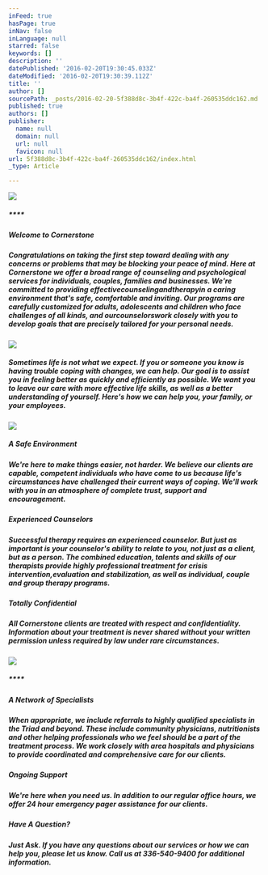```yaml
---
inFeed: true
hasPage: true
inNav: false
inLanguage: null
starred: false
keywords: []
description: ''
datePublished: '2016-02-20T19:30:45.033Z'
dateModified: '2016-02-20T19:30:39.112Z'
title: ''
author: []
sourcePath: _posts/2016-02-20-5f388d8c-3b4f-422c-ba4f-260535ddc162.md
published: true
authors: []
publisher:
  name: null
  domain: null
  url: null
  favicon: null
url: 5f388d8c-3b4f-422c-ba4f-260535ddc162/index.html
_type: Article

---
```

![](https://the-grid-user-content.s3-us-west-2.amazonaws.com/89251a85-39a7-485d-9913-3113fdcef395.jpg)

##### ****

##### **Welcome to Cornerstone**

##### Congratulations on taking the first step toward dealing with any concerns or problems that may be blocking your peace of mind. Here at Cornerstone we offer a broad range of counseling and psychological services for individuals, couples, families and businesses. We're committed to providing effectivecounselingandtherapyin a caring environment that's safe, comfortable and inviting. Our programs are carefully customized for adults, adolescents and children who face challenges of all kinds, and ourcounselorswork closely with you to develop goals that are precisely tailored for your personal needs.
![](https://s3-us-west-2.amazonaws.com/the-grid-img/p/abfc33ef7180fa34f4efff762a399b715df01c22.jpg)

##### Sometimes life is not what we expect. If you or someone you know is having trouble coping with changes, we can help. Our goal is to assist you in feeling better as quickly and efficiently as possible. We want you to leave our care with more effective life skills, as well as a better understanding of yourself. Here's how we can help you, your family, or your employees.
![](https://the-grid-user-content.s3-us-west-2.amazonaws.com/21e51626-95fd-45aa-ae6c-07767f3a7304.JPG)

##### **A Safe Environment**

##### We're here to make things easier, not harder. We believe our clients are capable, competent individuals who have come to us because life's circumstances have challenged their current ways of coping. We'll work with you in an atmosphere of complete trust, support and encouragement.

##### **Experienced Counselors**

##### Successful therapy requires an experienced counselor. But just as important is your counselor's ability to relate to you, not just as a client, but as a person. The combined education, talents and skills of our therapists provide highly professional treatment for crisis intervention,evaluation and stabilization, as well as individual, couple and group therapy programs.

##### **Totally Confidential**

##### All Cornerstone clients are treated with respect and confidentiality. Information about your treatment is never shared without your written permission unless required by law under rare circumstances.
![](https://the-grid-user-content.s3-us-west-2.amazonaws.com/b650c032-ef79-4d8d-a315-2397196e07e6.JPG)

##### ****

##### **A Network of Specialists**

##### When appropriate, we include referrals to highly qualified specialists in the Triad and beyond. These include community physicians, nutritionists and other helping professionals who we feel should be a part of the treatment process. We work closely with area hospitals and physicians to provide coordinated and comprehensive care for our clients.

##### **Ongoing Support**

##### We're here when you need us. In addition to our regular office hours, we offer 24 hour emergency pager assistance for our clients.

##### **Have A Question?**

##### Just Ask. If you have any questions about our services or how we can help you, please let us know. Call us at 336-540-9400 for additional information.
